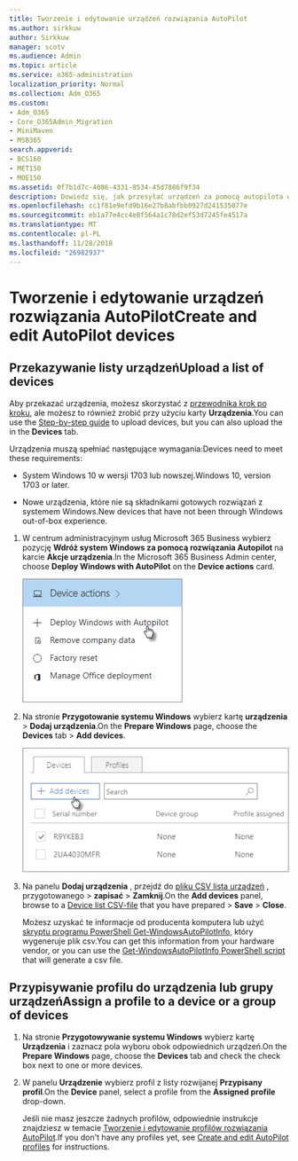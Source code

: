 ```yaml
---
title: Tworzenie i edytowanie urządzeń rozwiązania AutoPilot
ms.author: sirkkuw
author: Sirkkuw
manager: scotv
ms.audience: Admin
ms.topic: article
ms.service: o365-administration
localization_priority: Normal
ms.collection: Adm_O365
ms.custom:
- Adm_O365
- Core_O365Admin_Migration
- MiniMaven
- MSB365
search.appverid:
- BCS160
- MET150
- MOE150
ms.assetid: 0f7b1d7c-4086-4331-8534-45d7886f9f34
description: Dowiedz się, jak przesyłać urządzeń za pomocą autopilota w Microsoft 365 Business. Można przypisać profil do urządzenia lub grupy urządzeń.
ms.openlocfilehash: cc1f81e9efd9b16e27b8abfbb0927d241535077e
ms.sourcegitcommit: eb1a77e4cc4e8f564a1c78d2ef53d7245fe4517a
ms.translationtype: MT
ms.contentlocale: pl-PL
ms.lasthandoff: 11/28/2018
ms.locfileid: "26982937"
---
```

# <a name="create-and-edit-autopilot-devices"></a><span data-ttu-id="69458-104">Tworzenie i edytowanie urządzeń rozwiązania AutoPilot</span><span class="sxs-lookup"><span data-stu-id="69458-104">Create and edit AutoPilot devices</span></span>

## <a name="upload-a-list-of-devices"></a><span data-ttu-id="69458-105">Przekazywanie listy urządzeń</span><span class="sxs-lookup"><span data-stu-id="69458-105">Upload a list of devices</span></span>

<span data-ttu-id="69458-106">Aby przekazać urządzenia, możesz skorzystać z [przewodnika krok po kroku](add-autopilot-devices-and-profile.md), ale możesz to również zrobić przy użyciu karty **Urządzenia**.</span><span class="sxs-lookup"><span data-stu-id="69458-106">You can use the [Step-by-step guide](add-autopilot-devices-and-profile.md) to upload devices, but you can also upload the in the **Devices** tab.</span></span> 
  
<span data-ttu-id="69458-107">Urządzenia muszą spełniać następujące wymagania:</span><span class="sxs-lookup"><span data-stu-id="69458-107">Devices need to meet these requirements:</span></span>
  
- <span data-ttu-id="69458-108">System Windows 10 w wersji 1703 lub nowszej.</span><span class="sxs-lookup"><span data-stu-id="69458-108">Windows 10, version 1703 or later.</span></span>
    
- <span data-ttu-id="69458-109">Nowe urządzenia, które nie są składnikami gotowych rozwiązań z systemem Windows.</span><span class="sxs-lookup"><span data-stu-id="69458-109">New devices that have not been through Windows out-of-box experience.</span></span>
    
1. <span data-ttu-id="69458-110">W centrum administracyjnym usług Microsoft 365 Business wybierz pozycję **Wdróż system Windows za pomocą rozwiązania Autopilot** na karcie **Akcje urządzenia**.</span><span class="sxs-lookup"><span data-stu-id="69458-110">In the Microsoft 365 Business Admin center, choose **Deploy Windows with AutoPilot** on the **Device actions** card.</span></span> 
    
    ![On the Device actions card, choose Deploy Windows with Autopilot.](media/160d5c2a-11a8-48f9-a8aa-70f084b85448.png)
  
2. <span data-ttu-id="69458-112">Na stronie **Przygotowanie systemu Windows** wybierz kartę **urządzenia** \> **Dodaj urządzenia**.</span><span class="sxs-lookup"><span data-stu-id="69458-112">On the **Prepare Windows** page, choose the **Devices** tab \> **Add devices**.</span></span>
    
    ![In the Devices tab, choose Add devices.](media/6ba81e22-c873-40ad-8a72-ce64d15ea6ba.png)
  
3. <span data-ttu-id="69458-114">Na panelu **Dodaj urządzenia** , przejdź do [pliku CSV lista urządzeń](https://support.office.com/article/932e3676-2491-49f0-9177-d893d2f5276e) , przygotowanego \> **zapisać** \> **Zamknij**.</span><span class="sxs-lookup"><span data-stu-id="69458-114">On the **Add devices** panel, browse to a [Device list CSV-file](https://support.office.com/article/932e3676-2491-49f0-9177-d893d2f5276e) that you have prepared \> **Save** \> **Close**.</span></span>
    
    <span data-ttu-id="69458-115">Możesz uzyskać te informacje od producenta komputera lub użyć [skryptu programu PowerShell Get-WindowsAutoPilotInfo](https://www.powershellgallery.com/packages/Get-WindowsAutoPilotInfo), który wygeneruje plik csv.</span><span class="sxs-lookup"><span data-stu-id="69458-115">You can get this information from your hardware vendor, or you can use the [Get-WindowsAutoPilotInfo PowerShell script](https://www.powershellgallery.com/packages/Get-WindowsAutoPilotInfo) that will generate a csv file.</span></span> 
    
## <a name="assign-a-profile-to-a-device-or-a-group-of-devices"></a><span data-ttu-id="69458-116">Przypisywanie profilu do urządzenia lub grupy urządzeń</span><span class="sxs-lookup"><span data-stu-id="69458-116">Assign a profile to a device or a group of devices</span></span>

1. <span data-ttu-id="69458-117">Na stronie **Przygotowywanie systemu Windows** wybierz kartę **Urządzenia** i zaznacz pola wyboru obok odpowiednich urządzeń.</span><span class="sxs-lookup"><span data-stu-id="69458-117">On the **Prepare Windows** page, choose the **Devices** tab and check the check box next to one or more devices.</span></span> 
    
2. <span data-ttu-id="69458-118">W panelu **Urządzenie** wybierz profil z listy rozwijanej **Przypisany profil**.</span><span class="sxs-lookup"><span data-stu-id="69458-118">On the **Device** panel, select a profile from the **Assigned profile** drop-down.</span></span> 
    
    <span data-ttu-id="69458-119">Jeśli nie masz jeszcze żadnych profilów, odpowiednie instrukcje znajdziesz w temacie [Tworzenie i edytowanie profilów rozwiązania AutoPilot](create-and-edit-autopilot-profiles.md).</span><span class="sxs-lookup"><span data-stu-id="69458-119">If you don't have any profiles yet, see [Create and edit AutoPilot profiles](create-and-edit-autopilot-profiles.md) for instructions.</span></span> 
    
